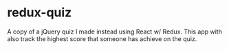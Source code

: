 # redux-quiz
A copy of a jQuery quiz I made instead using React w/ Redux.
This app with also track the highest score that someone has achieve on the quiz.
